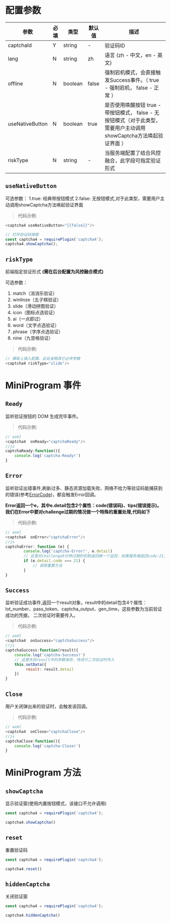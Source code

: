 
# 配置参数

| 参数            | 必填 | 类型    | 默认值 | 描述                                                         |
| --------------- | ---- | ------- | ------ | ------------------------------------------------------------ |
| captchaId       | Y    | string  | -      | 验证码ID                                                     |
| lang            | N    | string  | zh  | 语言 (zh - 中文，en - 英文)                                                        |
| offline         | N    | boolean | false  | 强制宕机模式，会直接触发Success事件。（ true - 强制宕机， false - 正常 ） |
| useNativeButton | N    | boolean | true   | 是否使用唤醒按钮  true - 带按钮模式， false - 无按钮模式（对于此类型，需要用户主动调用showCaptcha方法唤起验证界面 ） |
| riskType        | N    | string  | -      | 当服务端配置了结合风控融合，此字段可指定验证形式             |

 
## `useNativeButton`
可选参数：
1.true: 经典带按钮模式
2.false: 无按钮模式,对于此类型，需要用户主动调用showCaptcha方法唤起验证界面

>代码示例:

```js
<captcha4 useNativeButton="{{false}}"/>	

// 打开验证码弹窗
const captcha4 = requirePlugin('captcha4');
captcha4.showCaptcha();

```
## `riskType`

前端指定验证形式 **(需在后台配置为风控融合模式)**

可选参数：

1. match（消消乐验证）
2. winlinze（五子棋验证）
3. slide（滑动拼图验证）
4. icon（图标点选验证）
5. ai（一点即过）
6. word（文字点选验证）
7. phrase（字序点选验证）
8. nine（九宫格验证）


>代码示例:

```js
// 模板上插入配置，此处省略其它必传参数
<captcha4 riskType="slide"/>	
```

# MiniProgram 事件

## `Ready`

监听验证按钮的 DOM 生成完毕事件。
>代码示例:

```js
// axml
<captcha4  onReady="captchaReady"/>
//js  
captchaReady:function(){
    console.log('captcha-Ready!')
}
```

## `Error`
监听验证出错事件,刷新过多、静态资源加载失败、网络不给力等验证码能捕获到的错误(参考[ErrorCode](/gt4/apirefer/errorcode/web/))，都会触发Error回调。

**Error返回一个e，其中e.detail包含2个属性：code(错误码)、tips(错误提示)。我们在Error中要对challenge过期的情况做一个特殊的重置处理,代码如下**
>代码示例:

```js
// axml
<captcha4  onError="captchaError"/>
//js  
captchaError: function (e) {
        console.log('captcha-Error!', e.detail)
        // 这里对challenge9分钟过期的机制返回做一个监控，如果服务端返回code:21,tips:not proof，则重新调用api1重置
        if (e.detail.code === 21) {
            // 调用重置方法
        }
}
```

## `Success`

监听验证成功事件,返回一个result对象，result中的detail包含4个属性：lot_number、pass_token、captcha_output、gen_time，这些参数为当前验证成功的凭据，
二次验证时需要传入。
>代码示例:

```js
// axml
<captcha4  onSuccess="captchaSuccess"/>
//js  
captchaSuccess:function(result){
    console.log('captcha-Success!')
    // 这里先将result中的参数保存，待进行二次验证时传入
    this.setData({
         result: result.detail
    })
}
```

## `Close`
用户关闭弹出来的验证时，会触发该回调。

>代码示例:

```js
// axml
<captcha4  onClose="captchaClose"/>
//js      
captchaClose:function(){
    console.log('captcha-Close!')
}
```

# MiniProgram 方法

## `showCaptcha`

显示验证窗(使用内置按钮模式，该接口不允许调用)

```js
const captcha4 = requirePlugin('captcha4');

captcha4.showCaptcha()
```

## `reset`

重置验证码

```js
const captcha4 = requirePlugin('captcha4');

captcha4.reset()
```

## `hiddenCaptcha`

关闭验证窗

```js
const captcha4 = requirePlugin('captcha4');

captcha4.hiddenCaptcha()
```


